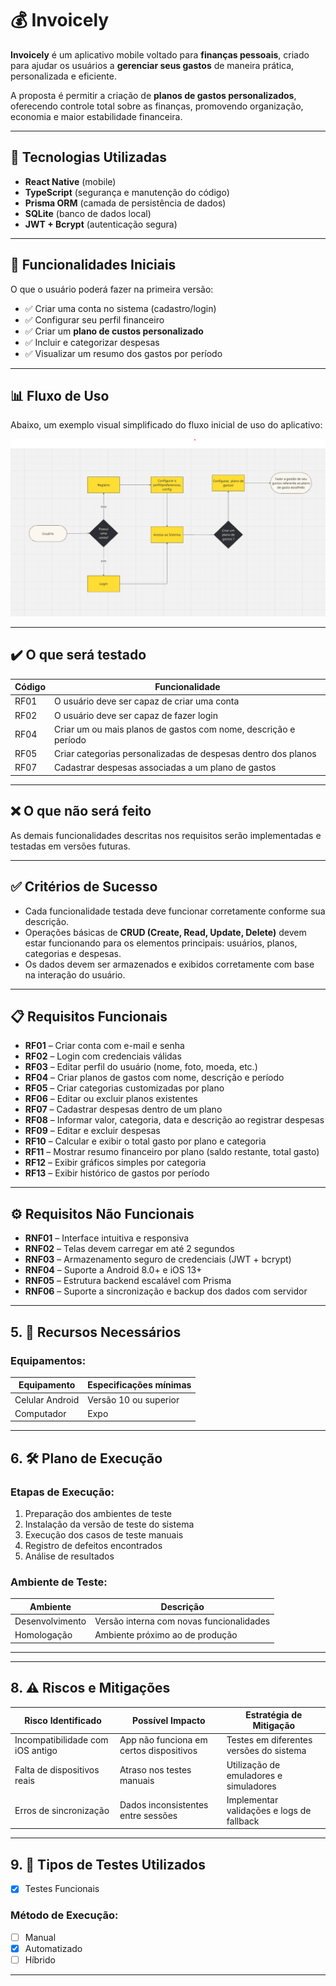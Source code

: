 # 💰 Invoicely

**Invoicely** é um aplicativo mobile voltado para **finanças pessoais**, criado para ajudar os usuários a **gerenciar seus gastos** de maneira prática, personalizada e eficiente.

A proposta é permitir a criação de **planos de gastos personalizados**, oferecendo controle total sobre as finanças, promovendo organização, economia e maior estabilidade financeira.

---

## 📱 Tecnologias Utilizadas

- **React Native** (mobile)
- **TypeScript** (segurança e manutenção do código)
- **Prisma ORM** (camada de persistência de dados)
- **SQLite** (banco de dados local)
- **JWT + Bcrypt** (autenticação segura)

---

## 🚀 Funcionalidades Iniciais

O que o usuário poderá fazer na primeira versão:

- ✅ Criar uma conta no sistema (cadastro/login)
- ✅ Configurar seu perfil financeiro
- ✅ Criar um **plano de custos personalizado**
- ✅ Incluir e categorizar despesas
- ✅ Visualizar um resumo dos gastos por período

---

## 📊 Fluxo de Uso

Abaixo, um exemplo visual simplificado do fluxo inicial de uso do aplicativo:

![Preview do Invoicely](fluxograma_1.png)

---

## ✔️ O que será testado

| Código   | Funcionalidade                                                                 |
|----------|---------------------------------------------------------------------------------|
| RF01     | O usuário deve ser capaz de criar uma conta                                    |
| RF02     | O usuário deve ser capaz de fazer login                                        |
| RF04     | Criar um ou mais planos de gastos com nome, descrição e período                |
| RF05     | Criar categorias personalizadas de despesas dentro dos planos                  |
| RF07     | Cadastrar despesas associadas a um plano de gastos                             |

---

## ❌ O que não será feito

As demais funcionalidades descritas nos requisitos serão implementadas e testadas em versões futuras.

---

## ✅ Critérios de Sucesso

- Cada funcionalidade testada deve funcionar corretamente conforme sua descrição.
- Operações básicas de **CRUD (Create, Read, Update, Delete)** devem estar funcionando para os elementos principais: usuários, planos, categorias e despesas.
- Os dados devem ser armazenados e exibidos corretamente com base na interação do usuário.

---

## 📋 Requisitos Funcionais

- **RF01** – Criar conta com e-mail e senha  
- **RF02** – Login com credenciais válidas  
- **RF03** – Editar perfil do usuário (nome, foto, moeda, etc.)  
- **RF04** – Criar planos de gastos com nome, descrição e período  
- **RF05** – Criar categorias customizadas por plano  
- **RF06** – Editar ou excluir planos existentes  
- **RF07** – Cadastrar despesas dentro de um plano  
- **RF08** – Informar valor, categoria, data e descrição ao registrar despesas  
- **RF09** – Editar e excluir despesas  
- **RF10** – Calcular e exibir o total gasto por plano e categoria  
- **RF11** – Mostrar resumo financeiro por plano (saldo restante, total gasto)  
- **RF12** – Exibir gráficos simples por categoria  
- **RF13** – Exibir histórico de gastos por período

---

## ⚙️ Requisitos Não Funcionais

- **RNF01** – Interface intuitiva e responsiva  
- **RNF02** – Telas devem carregar em até 2 segundos  
- **RNF03** – Armazenamento seguro de credenciais (JWT + bcrypt)  
- **RNF04** – Suporte a Android 8.0+ e iOS 13+  
- **RNF05** – Estrutura backend escalável com Prisma  
- **RNF06** – Suporte a sincronização e backup dos dados com servidor

---

## 5. 🧰 Recursos Necessários

### Equipamentos:

| Equipamento        | Especificações mínimas             |
|--------------------|------------------------------------|
| Celular Android    | Versão 10 ou superior              |
| Computador         | Expo|

---

## 6. 🛠️ Plano de Execução

### Etapas de Execução:

1. Preparação dos ambientes de teste
2. Instalação da versão de teste do sistema
3. Execução dos casos de teste manuais
4. Registro de defeitos encontrados
5. Análise de resultados

### Ambiente de Teste:

| Ambiente        | Descrição                                    |
|-----------------|----------------------------------------------|
| Desenvolvimento | Versão interna com novas funcionalidades     |
| Homologação     | Ambiente próximo ao de produção              |

---

---

## 8. ⚠️ Riscos e Mitigações

| Risco Identificado               | Possível Impacto                            | Estratégia de Mitigação                    |
|----------------------------------|---------------------------------------------|--------------------------------------------|
| Incompatibilidade com iOS antigo | App não funciona em certos dispositivos     | Testes em diferentes versões do sistema     |
| Falta de dispositivos reais      | Atraso nos testes manuais                   | Utilização de emuladores e simuladores     |
| Erros de sincronização           | Dados inconsistentes entre sessões          | Implementar validações e logs de fallback  |

---

## 9. 🧪 Tipos de Testes Utilizados

- [x] Testes Funcionais    

### Método de Execução:

- [ ] Manual  
- [x] Automatizado  
- [ ] Híbrido  

---

